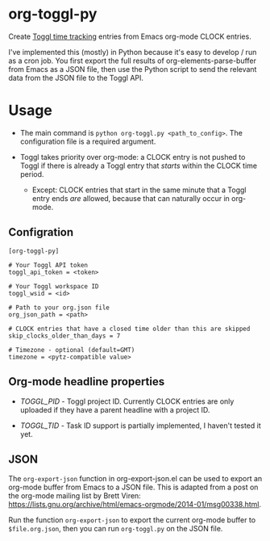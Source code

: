 # org-toggl-py

Create [Toggl time tracking](https://www.toggl.com) entries from Emacs
org-mode CLOCK entries.

I've implemented this (mostly) in Python because it's easy to develop / run as a
cron job. You first export the full results of org-elements-parse-buffer from
Emacs as a JSON file, then use the Python script to send the relevant data from
the JSON file to the Toggl API.


# Usage

- The main command is `python org-toggl.py <path_to_config>`. The configuration
  file is a required argument.

- Toggl takes priority over org-mode: a CLOCK entry is not pushed to Toggl if
  there is already a Toggl entry that *starts* within the CLOCK time period.

  - Except: CLOCK entries that start in the same minute that a Toggl entry ends
    *are* allowed, because that can naturally occur in org-mode.


## Configration

```
[org-toggl-py]

# Your Toggl API token
toggl_api_token = <token>

# Your Toggl workspace ID
toggl_wsid = <id>

# Path to your org.json file
org_json_path = <path>

# CLOCK entries that have a closed time older than this are skipped
skip_clocks_older_than_days = 7

# Timezone - optional (default=GMT)
timezone = <pytz-compatible value>
```


## Org-mode headline properties

- *TOGGL_PID* - Toggl project ID. Currently CLOCK entries are only uploaded if
  they have a parent headline with a project ID.

- *TOGGL_TID* - Task ID support is partially implemented, I haven't tested it
  yet.


## JSON

The `org-export-json` function in org-export-json.el can be used to export an
org-mode buffer from Emacs to a JSON file. This is adapted from a post on the
org-mode mailing list by Brett Viren:
https://lists.gnu.org/archive/html/emacs-orgmode/2014-01/msg00338.html.

Run the function `org-export-json` to export the current org-mode buffer to
`$file.org.json`, then you can run `org-toggl.py` on the JSON file.
